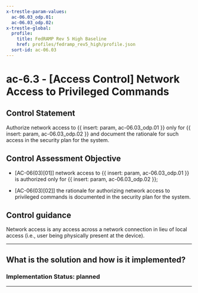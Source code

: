 ```yaml
---
x-trestle-param-values:
  ac-06.03_odp.01:
  ac-06.03_odp.02:
x-trestle-global:
  profile:
    title: FedRAMP Rev 5 High Baseline
    href: profiles/fedramp_rev5_high/profile.json
  sort-id: ac-06.03
---
```


# ac-6.3 - \[Access Control\] Network Access to Privileged Commands

## Control Statement

Authorize network access to {{ insert: param, ac-06.03_odp.01 }} only for {{ insert: param, ac-06.03_odp.02 }} and document the rationale for such access in the security plan for the system.

## Control Assessment Objective

- \[AC-06(03)[01]\] network access to {{ insert: param, ac-06.03_odp.01 }} is authorized only for {{ insert: param, ac-06.03_odp.02 }};

- \[AC-06(03)[02]\] the rationale for authorizing network access to privileged commands is documented in the security plan for the system.

## Control guidance

Network access is any access across a network connection in lieu of local access (i.e., user being physically present at the device).

______________________________________________________________________

## What is the solution and how is it implemented?

<!-- For implementation status enter one of: implemented, partial, planned, alternative, not-applicable -->

<!-- Note that the list of rules under ### Rules: is read-only and changes will not be captured after assembly to JSON -->
<!-- Add control implementation description here for control: ac-6.3 -->

### Implementation Status: planned

______________________________________________________________________
